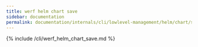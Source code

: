 ```yaml
---
title: werf helm chart save
sidebar: documentation
permalink: documentation/internals/cli/lowlevel-management/helm/chart/save.html
---
```


{% include /cli/werf_helm_chart_save.md %}
